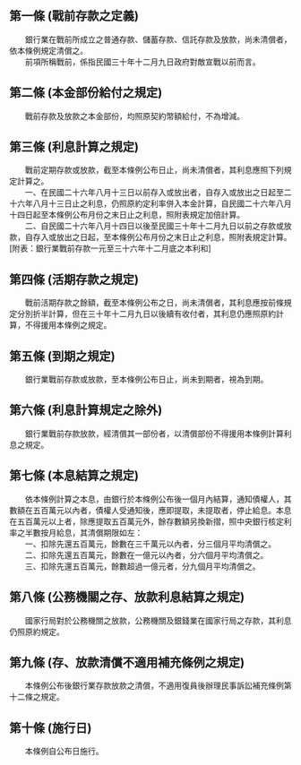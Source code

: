 第一條 (戰前存款之定義)
-----------------------
　　銀行業在戰前所成立之普通存款、儲蓄存款、信託存款及放款，尚未清償者，依本條例規定清償之。  
　　前項所稱戰前，係指民國三十年十二月九日政府對敵宣戰以前而言。  


第二條 (本金部份給付之規定)
---------------------------
　　戰前存款及放款之本金部份，均照原契約幣額給付，不為增減。  


第三條 (利息計算之規定)
-----------------------
　　戰前定期存款或放款，截至本條例公布日止，尚未清償者，其利息應照下列規定計算之。  
　　一、在民國二十六年八月十三日以前存入或放出者，自存入或放出之日起至二十六年八月十三日止之利息，仍照原約定利率併入本金計算，自民國二十六年八月十四日起至本條例公布月份之末日止之利息，照附表規定加倍計算。  
　　二、自民國二十六年八月十四日以後至民國三十年十二月九日以前之存款或放款，自存入或放出之日起，至本條例公布月份之末日止之利息，照附表規定計算。[附表：銀行業戰前存款一元至三十六年十二月底之本利和]  


第四條 (活期存款之規定)
-----------------------
　　戰前活期存款之餘額，截至本條例公布之日，尚未清償者，其利息應按前條規定分別折半計算，但在三十年十二月九日以後續有收付者，其利息仍應照原約計算，不得援用本條例之規定。  


第五條 (到期之規定)
-------------------
　　銀行業戰前存款或放款，至本條例公布日止，尚未到期者，視為到期。  


第六條 (利息計算規定之除外)
---------------------------
　　銀行業戰前存款放款，經清償其一部份者，以清償部份不得援用本條例計算利息之規定。  


第七條 (本息結算之規定)
-----------------------
　　依本條例計算之本息，由銀行於本條例公布後一個月內結算，通知債權人，其數額在五百萬元以內者，債權人受通知後，應即提取，未提取者，停止給息。本息在五百萬元以上者，除應提取五百萬元外，餘存數額另換新摺，照中央銀行核定利率之半數按月給息，其清償期限如左：  
　　一、扣除先還五百萬元，餘數在三千萬元以內者，分三個月平均清償之。  
　　二、扣除先還五百萬元，餘數在一億元以內者，分六個月平均清償之。  
　　三、扣除先還五百萬元，餘數超過一億元者，分九個月平均清償之。  


第八條 (公務機關之存、放款利息結算之規定)
-----------------------------------------
　　國家行局對於公務機關之放款，公務機關及銀錢業在國家行局之存款，其利息仍照原約規定。  


第九條 (存、放款清償不適用補充條例之規定)
-----------------------------------------
　　本條例公布後銀行業存款放款之清償，不適用復員後辦理民事訴訟補充條例第十二條之規定。  


第十條 (施行日)
---------------
　　本條例自公布日施行。